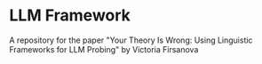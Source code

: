 # LLM <Data x Model x Theory> Framework
A repository for the paper "Your Theory Is Wrong: Using Linguistic Frameworks for LLM Probing" by Victoria Firsanova
